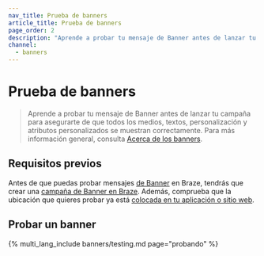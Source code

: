 ```yaml
---
nav_title: Prueba de banners
article_title: Prueba de banners
page_order: 2
description: "Aprende a probar tu mensaje de Banner antes de lanzar tu campaña para asegurarte de que todos los medios, textos, personalización y atributos personalizados se muestran correctamente."
channel:
  - banners
---
```


# Prueba de banners

> Aprende a probar tu mensaje de Banner antes de lanzar tu campaña para asegurarte de que todos los medios, textos, personalización y atributos personalizados se muestran correctamente. Para más información general, consulta [Acerca de los banners]({{site.baseurl}}/user_guide/message_building_by_channel/banners).

## Requisitos previos

Antes de que puedas probar mensajes [de Banner]({{site.baseurl}}/user_guide/message_building_by_channel/banners/creating_campaigns/) en Braze, tendrás que crear una [campaña de Banner en Braze]({{site.baseurl}}/user_guide/message_building_by_channel/banners/creating_campaigns/). Además, comprueba que la ubicación que quieres probar ya está [colocada en tu aplicación o sitio web]({{site.baseurl}}/developer_guide/banners/creating_placements). 

## Probar un banner

{% multi_lang_include banners/testing.md page="probando" %}
